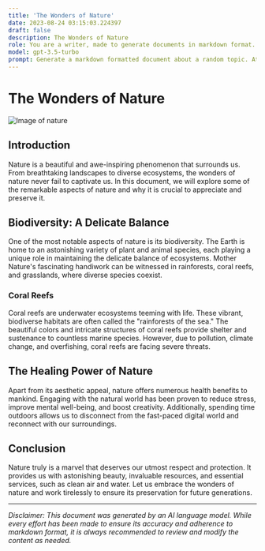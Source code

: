 ```yaml
---
title: 'The Wonders of Nature'
date: 2023-08-24 03:15:03.224397
draft: false
description: The Wonders of Nature
role: You are a writer, made to generate documents in markdown format. It is very important that all of the documents you generate are in valid markdown format.
model: gpt-3.5-turbo
prompt: Generate a markdown formatted document about a random topic. At the bottom, include a disclaimer explaining that the document was generated by you. The first line of the document should be the title. Make sure that the entire document is in proper markdown format, using a mix of various tags to make the document visually appealing.
---
```


# The Wonders of Nature

![Image of nature](https://www.example.com/nature-image.jpg)

## Introduction

Nature is a beautiful and awe-inspiring phenomenon that surrounds us. From breathtaking landscapes to diverse ecosystems, the wonders of nature never fail to captivate us. In this document, we will explore some of the remarkable aspects of nature and why it is crucial to appreciate and preserve it.

## Biodiversity: A Delicate Balance

One of the most notable aspects of nature is its biodiversity. The Earth is home to an astonishing variety of plant and animal species, each playing a unique role in maintaining the delicate balance of ecosystems. Mother Nature's fascinating handiwork can be witnessed in rainforests, coral reefs, and grasslands, where diverse species coexist.

### Coral Reefs

Coral reefs are underwater ecosystems teeming with life. These vibrant, biodiverse habitats are often called the "rainforests of the sea." The beautiful colors and intricate structures of coral reefs provide shelter and sustenance to countless marine species. However, due to pollution, climate change, and overfishing, coral reefs are facing severe threats.

## The Healing Power of Nature

Apart from its aesthetic appeal, nature offers numerous health benefits to mankind. Engaging with the natural world has been proven to reduce stress, improve mental well-being, and boost creativity. Additionally, spending time outdoors allows us to disconnect from the fast-paced digital world and reconnect with our surroundings.

## Conclusion

Nature truly is a marvel that deserves our utmost respect and protection. It provides us with astonishing beauty, invaluable resources, and essential services, such as clean air and water. Let us embrace the wonders of nature and work tirelessly to ensure its preservation for future generations.

---

*Disclaimer: This document was generated by an AI language model. While every effort has been made to ensure its accuracy and adherence to markdown format, it is always recommended to review and modify the content as needed.*